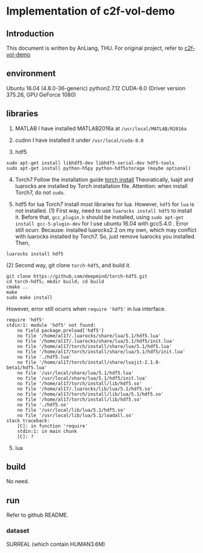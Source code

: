 # Implementation of c2f-vol-demo

## Introduction 

This document is written by AnLiang, THU. For original project, refer to [c2f-vol-demo][0]

## environment
Ubuntu 16.04 (4.8.0-36-generic)
python2.7.12 
CUDA-8.0 (Driver version 375.26, GPU GeForce 1080) 

## libraries

1. MATLAB
I have installed MATLAB2016a at `/usr/local/MATLAB/R2016a` 

2. cudnn 
I have installed it under `/usr/local/cuda-8.0`

3. hdf5
```shell
sudo apt-get install libhdf5-dev libhdf5-serial-dev hdf5-tools
sudo apt-get install python-h5py python-hdf5storage (maybe optional)
```

4. Torch7
Follow the installation guide [torch install][1] 
Theoratically, luajit and luarocks are installed by Torch installation file.
Attention: when install Torch7, do not `sudo`. 

6. hdf5 for lua 
Torch7 install most libraries for lua.
However, `hdf5` for `lua` is not installed. 
(1) First way, need to use `luarocks install hdf5` to install it. Before that, `gcc_plugin.h` should be installed, using `sudo apt-get install gcc-5-plugin-dev` for I use ubuntu 16.04 with gcc5.4.0 .
Error still ocurr. Because: installed luarocks2.2 on my own, which may conflict with luarocks installed by Torch7. So, just remove luarocks you installed. 
Then, 
```shell
luarocks install hdf5 
```
(2) Second way, git clone `torch-hdf5`, and build it. 
```shell 
git clone https://github.com/deepmind/torch-hdf5.git
cd torch-hdf5; mkdir build; cd build
cmake ..
make 
sudo make install
```
However, error still ocurrs when `require 'hdf5'` in lua interface. 
```
require 'hdf5'
stdin:1: module 'hdf5' not found:
    no field package.preload['hdf5']
    no file '/home/al17/.luarocks/share/lua/5.1/hdf5.lua'
    no file '/home/al17/.luarocks/share/lua/5.1/hdf5/init.lua'
    no file '/home/al17/torch/install/share/lua/5.1/hdf5.lua'
    no file '/home/al17/torch/install/share/lua/5.1/hdf5/init.lua'
    no file './hdf5.lua'
    no file '/home/al17/torch/install/share/luajit-2.1.0-beta1/hdf5.lua'
    no file '/usr/local/share/lua/5.1/hdf5.lua'
    no file '/usr/local/share/lua/5.1/hdf5/init.lua'
    no file '/home/al17/torch/install/lib/hdf5.so'
    no file '/home/al17/.luarocks/lib/lua/5.1/hdf5.so'
    no file '/home/al17/torch/install/lib/lua/5.1/hdf5.so'
    no file '/home/al17/torch/install/lib/hdf5.so'
    no file './hdf5.so'
    no file '/usr/local/lib/lua/5.1/hdf5.so'
    no file '/usr/local/lib/lua/5.1/loadall.so'
stack traceback:
    [C]: in function 'require'
    stdin:1: in main chunk
    [C]: ?

```

5. lua
## build
No need. 

## run
Refer to github README.

### dataset 
SURREAL (which contain HUMAN3.6M) 


[0]: "https://github.com/geopavlakos/c2f-vol-demo" 'c2f-vol-demo' 
[1]: "torch.ch/docs/getting-started.html#_ 'torch installation' 

